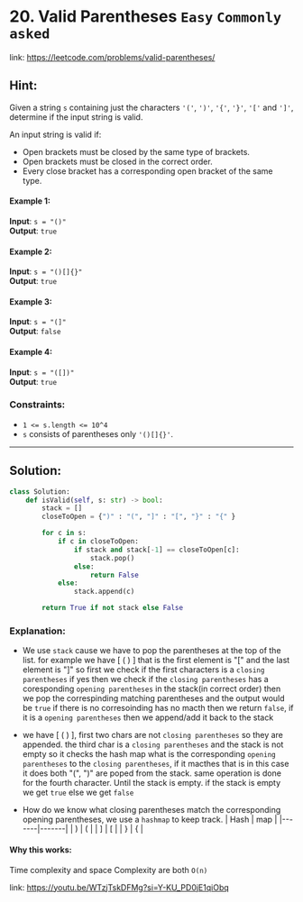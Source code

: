 # 20. Valid Parentheses  `Easy` `Commonly asked`
link: https://leetcode.com/problems/valid-parentheses/

## Hint:
Given a string `s` containing just the characters `'('`, `')'`, `'{'`, `'}'`, `'['` and `']'`, determine if the input string is valid.

An input string is valid if:
- Open brackets must be closed by the same type of brackets.
- Open brackets must be closed in the correct order.
- Every close bracket has a corresponding open bracket of the same type.

#### Example 1:
**Input**: `s = "()"`  
**Output**: `true`

#### Example 2:
**Input**: `s = "()[]{}"`  
**Output**: `true`

#### Example 3:
**Input**: `s = "(]"`  
**Output**: `false`

#### Example 4:
**Input**: `s = "([])"`  
**Output**: `true`

### Constraints:
- `1 <= s.length <= 10^4`
- `s` consists of parentheses only `'()[]{}'`.

---

## Solution: 
```python
class Solution:
    def isValid(self, s: str) -> bool:
        stack = []
        closeToOpen = {")" : "(", "]" : "[", "}" : "{" }

        for c in s:
            if c in closeToOpen:
                if stack and stack[-1] == closeToOpen[c]:
                    stack.pop()
                else:
                    return False
            else:
                stack.append(c)

        return True if not stack else False
```
### Explanation:
- We use `stack` cause we have to pop the parentheses at the top of the list. for example we have [ ( ) ] that is the first element is "[" and the last element is "]" so first we check if the first characters is a `closing parentheses` if yes then we check if the `closing parentheses` has a coresponding `opening parentheses` in the stack(in correct order) then we pop the correspinding matching parentheses and the output would be `true` if there is no corresoinding has no macth then we return `false`, if it is a `opening parentheses` then we append/add it back to the stack
- we have [ ( ) ], first two chars are not `closing parentheses` so they are appended. the third char is a `closing parentheses` and the stack is not empty so it checks the hash map what is the corresponding `opening parentheses` to the `closing parentheses`, if it macthes that is in this case it does both "(", ")" are poped from the stack. same operation is done for the fourth character. Until the stack is empty. if the stack is empty we get `true` else we get `false`
  
- How do we know what closing parentheses match the corresponding opening parentheses, we use a `hashmap` to keep track.
  |  Hash | map   |
  |-------|-------|
  |   )   |   (   |
  |   ]   |   [   |
  |   }   |   {   |
  

#### Why this works: 
Time complexity and space Complexity are both `O(n)`

link: https://youtu.be/WTzjTskDFMg?si=Y-KU_PD0jE1qiObq
